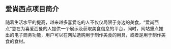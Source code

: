 ﻿## 爱尚西点项目简介
随着生活水平的提高，越来越多喜爱吃的人不仅仅局限于身边的美食，“爱尚西点”意在为喜爱西餐的人提供一个展示及获取美食信息的平台，同时，网站重点推出的电子商务功能，用户可以在网站选购用于制作美食的用具，或者是用于制作美食的食材。